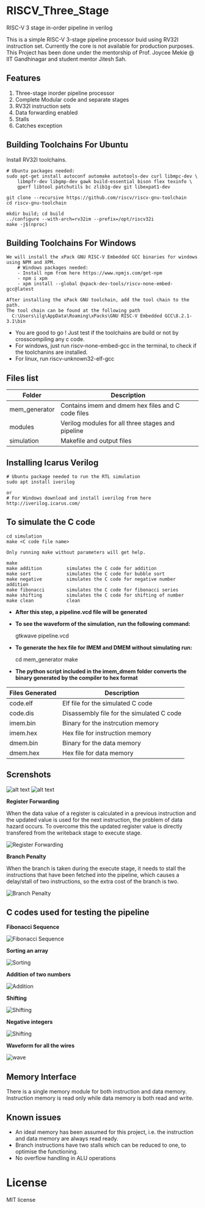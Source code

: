 # RISCV_Three_Stage
RISC-V 3 stage in-order pipeline in verilog

This is a simple RISC-V 3-stage pipeline processor buid using RV32I instruction set. Currently the core is not available for production purposes.
This Project has been done under the mentorship of Prof. Joycee Mekie @ IIT Gandhinagar and student mentor Jitesh Sah.  

## Features

1. Three-stage inorder pipeline processor
2. Complete Modular code and separate stages
3. RV32I instruction sets
3. Data forwarding enabled
4. Stalls
5. Catches exception

## Building Toolchains For Ubuntu

Install RV32I toolchains.

    # Ubuntu packages needed:
    sudo apt-get install autoconf automake autotools-dev curl libmpc-dev \
        libmpfr-dev libgmp-dev gawk build-essential bison flex texinfo \
        gperf libtool patchutils bc zlib1g-dev git libexpat1-dev
    
    git clone --recursive https://github.com/riscv/riscv-gnu-toolchain
    cd riscv-gnu-toolchain
    
    mkdir build; cd build
    ../configure --with-arch=rv32im --prefix=/opt/riscv32i
    make -j$(nproc)


## Building Toolchains For Windows
    We will install the xPack GNU RISC-V Embedded GCC binaries for windows using NPM and XPM. 
        # Windows packages needed:
        - Install npm from here https://www.npmjs.com/get-npm
        - npm i xpm
        - xpm install --global @xpack-dev-tools/riscv-none-embed-gcc@latest
            
    After installing the xPack GNU toolchain, add the tool chain to the path. 
    The tool chain can be found at the following path 
      C:\Users\ilg\AppData\Roaming\xPacks\GNU RISC-V Embedded GCC\8.2.1-3.1\bin
    
    
- You are good to go ! Just test if the toolchains are build or not by crosscompiling any c code. 
- For windows, just run riscv-none-embed-gcc in the terminal, to check if the toolchanins are installed. 
- For linux, run riscv-unknown32-elf-gcc 

## Files list

| Folder         | Description                                       |
| -------------- | ------------------------------------------------- |
| mem_generator  | Contains imem and dmem hex files and C code files |
| modules        | Verilog modules for all three stages and pipeline |
| simulation     | Makefile and output files                         |

## Installing Icarus Verilog

    # Ubuntu package needed to run the RTL simulation
    sudo apt install iverilog
    
    or
    # For Windows download and install iverilog from here 
    http://iverilog.icarus.com/
    
## To simulate the C code 
    cd simulation
    make <C code file name>

    Only running make without parameters will get help.

    make
    make addition         simulates the C code for addition
    make sort             simulates the C code for bubble sort
    make negative         simulates the C code for negative number addition
    make fibonacci        simulates the C code for fibonacci series
    make shifting         simulates the C code for shifting of number
    make clean            clean

- **After this step, a pipeline.vcd file will be generated** 
- **To see the waveform of the simulation, run the following command:** 
        
    gtkwave pipeline.vcd

- **To generate the hex file for IMEM and DMEM without simulating run:**

    cd mem_generator
    make <C code file name>

- **The python script included in the imem_dmem folder converts the binary generated by the compiler to hex format**

| Files Generated       | Description                                       |
| --------------------- | ------------------------------------------------- |
| code.elf              | Elf file for the simulated C code                 |
| code.dis              | Disassembly file for the simulated C code         |
| imem.bin              | Binary for the instrcution memory                 |
| imem.hex              | Hex file for instruction memory                   |
| dmem.bin              | Binary for the data memory                        |
| dmem.hex              | Hex file for data memory                          |

## Screnshots

![alt text](https://github.com/adityatripathiiit/RISCV_Three_Stage/blob/master/screenshots/pipeline_overview.png)
![alt text](https://github.com/adityatripathiiit/RISCV_Three_Stage/blob/master/screenshots/stages_function.png)

**Register Forwarding**

When the data value of a register is calculated in a previous instruction and the updated value is used for the next instruction, the problem of data hazard occurs. To overcome this the updated register value is directly transfered from the writeback stage to execute stage.

<img src="https://github.com/adityatripathiiit/RISCV_Three_Stage/blob/master/screenshots/data_forwarding.png" alt="Register Forwarding"> 


**Branch Penalty**

When the branch is taken during the execute stage, it needs to stall the instructions that have been fetched into the pipeline, which causes a delay/stall of two instructions, so the extra cost of the branch is two.

<img src="https://github.com/adityatripathiiit/RISCV_Three_Stage/blob/master/screenshots/branch.png" alt="Branch Penalty">

## C codes used for testing the pipeline

**Fibonacci Sequence**

<img src="https://github.com/adityatripathiiit/RISCV_Three_Stage/blob/master/screenshots/fibonacci_test.png" alt="Fibonacci Sequence">

**Sorting an array**

<img src="https://github.com/adityatripathiiit/RISCV_Three_Stage/blob/master/screenshots/sorting_test.png" alt="Sorting" >

**Addition of two numbers**

<img src="https://github.com/adityatripathiiit/RISCV_Three_Stage/blob/master/screenshots/addition_test.png" alt="Addition">


**Shifting**

<img src="https://github.com/adityatripathiiit/RISCV_Three_Stage/blob/master/screenshots/shifting_test.png" alt="Shifting">

**Negative integers**

<img src="https://github.com/adityatripathiiit/RISCV_Three_Stage/blob/master/screenshots/negative_test.png" alt="Shifting" >


**Waveform for all the wires**

<img src="https://github.com/adityatripathiiit/RISCV_Three_Stage/blob/master/screenshots/wave.png" alt="wave" >


## Memory Interface

There is a single memory module for both instruction and data memory. Instruction memory is read only while data memory is both read and write.

## Known issues

* An ideal memory has been assumed for this project, i.e. the instruction and data memory are always read ready.
* Branch instructions have two stalls which can be reduced to one, to optimise the functioning.
* No overflow handling in ALU operations

# License

MIT license
